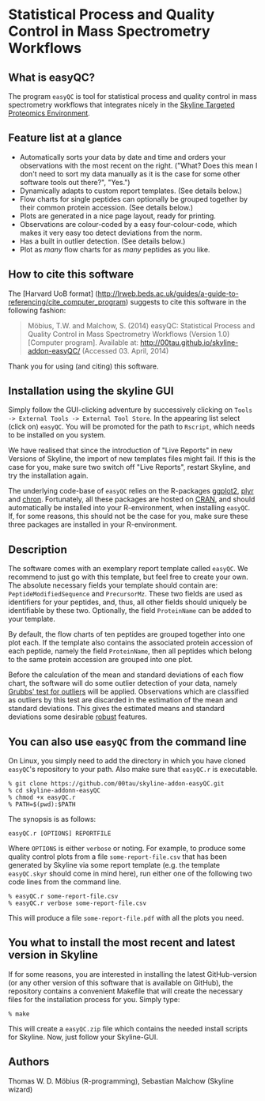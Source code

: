 # Statistical Process and Quality Control in Mass Spectrometry Workflows

## What is easyQC?

The program `easyQC` is tool for statistical process and quality control in
mass spectrometry workflows that integrates nicely in the [Skyline Targeted
Proteomics
Environment](https://skyline.gs.washington.edu/labkey/project/home/software/Skyline/begin.view).

## Feature list at a glance

- Automatically sorts your data by date and time and orders your observations
  with the most recent on the right.  ("What? Does this mean I don't need to
  sort my data manually as it is the case for some other software tools out
  there?", "Yes.")
- Dynamically adapts to custom report templates. (See details below.)
- Flow charts for single peptides can optionally be grouped together by their
  common protein accession.   (See details below.)
- Plots are generated in a nice page layout, ready for printing.
- Observations are colour-coded by a easy four-colour-code, which makes it very
  easy too detect deviations from the norm.
- Has a built in outlier detection.  (See details below.)
- Plot as _many_ flow charts for as _many_ peptides as you like.

## How to cite this software

The [Harvard UoB format]
(http://lrweb.beds.ac.uk/guides/a-guide-to-referencing/cite_computer_program)
suggests to cite this software in the following fashion:

  > Möbius, T.W. and Malchow, S. (2014) easyQC: Statistical Process and Quality
  > Control in Mass Spectrometry Workflows (Version 1.0) [Computer program].
  > Available at: http://00tau.github.io/skyline-addon-easyQC/ (Accessed 03.
  > April, 2014)

Thank you for using (and citing) this software.

## Installation using the skyline GUI

Simply follow the GUI-clicking adventure by successively clicking on `Tools ->
External Tools -> External Tool Store`.  In the appearing list select (click
on) `easyQC`.  You will be promoted for the path to `Rscript`, which needs to
be installed on you system.

We have realised that since the introduction of "Live Reports" in new Versions
of Skyline, the import of new templates files might fail.  If this is the case
for you, make sure two switch off "Live Reports", restart Skyline, and try the
installation again.

The underlying code-base of `easyQC` relies on the R-packages
[ggplot2](http://ggplot2.org/), [plyr](http://plyr.had.co.nz/) and
[chron](http://cran.r-project.org/web/packages/chron/index.html).  Fortunately,
all these packages are hosted on [CRAN](http://cran.r-project.org/), and should
automatically be installed into your R-environment, when installing `easyQC`.
If, for some reasons, this should not be the case for you, make sure these
three packages are installed in your R-environment.

## Description

The software comes with an exemplary report template called `easyQC`.  We
recommend to just go with this template, but feel free to create your own.  The
absolute necessary fields your template should contain are:
`PeptideModifiedSequence` and `PrecursorMz`.  These two fields are used as
identifiers for your peptides, and, thus, all other fields should uniquely be
identifiable by these two.  Optionally, the field `ProteinName` can be added to
your template.

By default, the flow charts of ten peptides are grouped together into one plot
each.  If the template also contains the associated protein accession of each
peptide, namely the field `ProteinName`, then all peptides which belong to the
same protein accession are grouped into one plot.

Before the calculation of the mean and standard deviations of each flow chart,
the software will do some outlier detection of your data, namely [Grubbs' test
for outliers](http://en.wikipedia.org/wiki/Grubbs%27_test_for_outliers) will be
applied.  Observations which are classified as outliers by this test are
discarded in the estimation of the mean and standard deviations.   This gives
the estimated means and standard deviations some desirable
[robust](http://en.wikipedia.org/wiki/Robust_statistics) features.

## You can also use `easyQC` from the command line

On Linux, you simply need to add the directory in which you have cloned
`easyQC`'s repository to your path.  Also make sure that `easyQC.r` is
executable.

```
% git clone https://github.com/00tau/skyline-addon-easyQC.git
% cd skyline-addonn-easyQC
% chmod +x easyQC.r
% PATH=$(pwd):$PATH
```

The synopsis is as follows:

```
easyQC.r [OPTIONS] REPORTFILE
```

Where `OPTIONS` is either `verbose` or noting.  For example, to produce some
quality control plots from a file `some-report-file.csv` that has been
generated by Skyline via some report template (e.g. the template `easyQC.skyr`
should come in mind here), run either one of the following two code lines from
the command line.

```
% easyQC.r some-report-file.csv
% easyQC.r verbose some-report-file.csv
```

This will produce a file `some-report-file.pdf` with all the plots you need.

You what to install the most recent and latest version in Skyline
-----------------------------------------------------------------

If for some reasons, you are interested in installing the latest GitHub-version
(or any other version of this software that is available on GitHub), the
repository contains a convenient Makefile that will create the necessary files
for the installation process for you.  Simply type:

```
% make
```

This will create a `easyQC.zip` file which contains the needed install scripts
for Skyline.  Now, just follow your Skyline-GUI.

Authors
-------

Thomas W. D. Möbius (R-programming), Sebastian Malchow (Skyline wizard)
